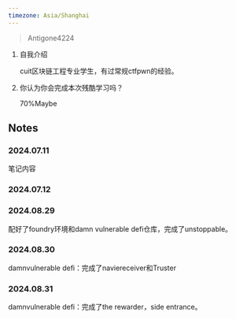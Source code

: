```yaml
---
timezone: Asia/Shanghai
---
```


> Antigone4224

1. 自我介绍

   cuit区块链工程专业学生，有过常规ctfpwn的经验。

2. 你认为你会完成本次残酷学习吗？

   70%Maybe

## Notes

<!-- Content_START -->

### 2024.07.11

笔记内容

### 2024.07.12


### 2024.08.29

配好了foundry环境和damn vulnerable defi仓库，完成了unstoppable。

### 2024.08.30

damnvulnerable defi：完成了naviereceiver和Truster


### 2024.08.31

damnvulnerable defi：完成了the rewarder，side entrance。




<!-- Content_END -->
